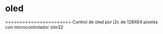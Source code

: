 # oled
=======================
Control de oled por i2c de 128X64 pixeles con microcontrolador stm32
